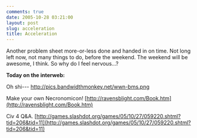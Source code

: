 ```yaml
---
comments: true
date: 2005-10-28 03:21:00
layout: post
slug: acceleration
title: Acceleration
---
```


Another problem sheet more-or-less done and handed in on time.  Not long left now, not many things to do, before the weekend.  The weekend will be awesome, I think.  So why do I feel nervous...?  

  

<b>Today on the interweb:</b>  

Oh shi---  http://pics.bandwidthmonkey.net/wwn-bms.png  

Make your own Necronomicon!  [http://ravensblight.com/Book.htm](http://ravensblight.com/Book.htm)  

Civ 4 Q&A.  [http://games.slashdot.org/games/05/10/27/059220.shtml?tid=206&tid=11](http://games.slashdot.org/games/05/10/27/059220.shtml?tid=206&tid=11)
